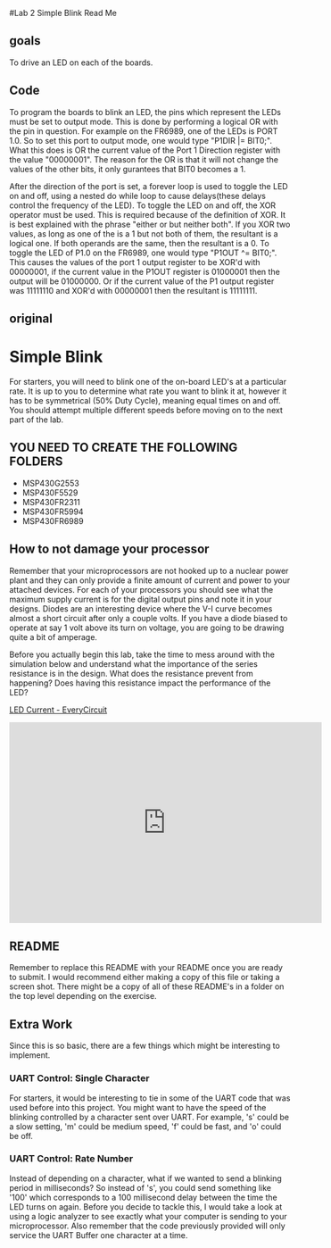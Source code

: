 #Lab 2 Simple Blink Read Me

## goals
To drive an LED on each of the boards.
## Code
To program the boards to blink an LED, the pins which represent the LEDs must be set to output mode. This is done by performing a logical OR with the pin in question. For example on the FR6989, one of the LEDs is PORT 1.0. So to set this port to output mode, one would type "P1DIR |= BIT0;". What this does is OR the current value of the Port 1 Direction register with the value "00000001". The reason for the OR is that it will not change the values of the other bits, it only gurantees that BIT0 becomes a 1.  

After the direction of the port is set, a forever loop is used to toggle the LED on and off, using a nested do while loop to cause delays(these delays control the frequency of the LED). To toggle the LED on and off, the XOR operator must be used. This is required because of the definition of XOR. It is best explained with the phrase "either or but neither both". If you XOR two values, as long as one of the is a 1 but not both of them, the resultant is a logical one. If both operands are the same, then the resultant is a 0. To toggle the LED of P1.0 on the FR6989, one would type "P1OUT ^= BIT0;". This causes the values of the port 1 output register to be XOR'd with 00000001, if the current value in the P1OUT register is 01000001 then the output will be 01000000. Or if the current value of the P1 output register was 11111110 and XOR'd with 00000001 then the resultant is 11111111.



## original
# Simple Blink
For starters, you will need to blink one of the on-board LED's at a particular rate. It is up to you to determine what rate you want to blink it at, however it has to be symmetrical (50% Duty Cycle), meaning equal times on and off. You should attempt multiple different speeds before moving on to the next part of the lab.

## YOU NEED TO CREATE THE FOLLOWING FOLDERS
* MSP430G2553
* MSP430F5529
* MSP430FR2311
* MSP430FR5994
* MSP430FR6989

## How to not damage your processor
Remember that your microprocessors are not hooked up to a nuclear power plant and they can only provide a finite amount of current and power to your attached devices. For each of your processors you should see what the maximum supply current is for the digital output pins and note it in your designs. Diodes are an interesting device where the V-I curve becomes almost a short circuit after only a couple volts. If you have a diode biased to operate at say 1 volt above its turn on voltage, you are going to be drawing quite a bit of amperage. 

Before you actually begin this lab, take the time to mess around with the simulation below and understand what the importance of the series resistance is in the design. What does the resistance prevent from happening? Does having this resistance impact the performance of the LED?

<a href="http://everycircuit.com/circuit/5180823226810368">LED Current - EveryCircuit</a><br>
<iframe width="560" height="360" src="http://everycircuit.com/embed/5180823226810368" frameborder="0"></iframe>

## README
Remember to replace this README with your README once you are ready to submit. I would recommend either making a copy of this file or taking a screen shot. There might be a copy of all of these README's in a folder on the top level depending on the exercise.

## Extra Work
Since this is so basic, there are a few things which might be interesting to implement.

### UART Control: Single Character
For starters, it would be interesting to tie in some of the UART code that was used before into this project. You might want to have the speed of the blinking controlled by a character sent over UART. For example, 's' could be a slow setting, 'm' could be medium speed, 'f' could be fast, and 'o' could be off.

### UART Control: Rate Number
Instead of depending on a character, what if we wanted to send a blinking period in milliseconds? So instead of 's', you could send something like '100' which corresponds to a 100 millisecond delay between the time the LED turns on again. Before you decide to tackle this, I would take a look at using a logic analyzer to see exactly what your computer is sending to your microprocessor. Also remember that the code previously provided will only service the UART Buffer one character at a time.
